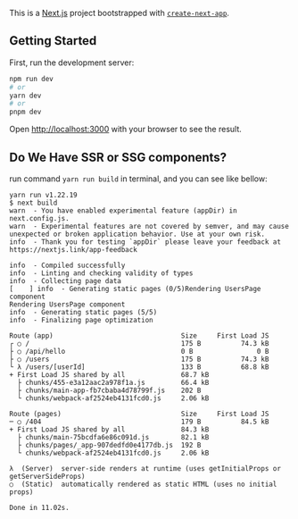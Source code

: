 This is a [Next.js](https://nextjs.org/) project bootstrapped with [`create-next-app`](https://github.com/vercel/next.js/tree/canary/packages/create-next-app).

## Getting Started

First, run the development server:

```bash
npm run dev
# or
yarn dev
# or
pnpm dev
```

Open [http://localhost:3000](http://localhost:3000) with your browser to see the result.

## Do We Have SSR or SSG components?

run command `yarn run build` in terminal, and you can see like bellow:

```shell
yarn run v1.22.19
$ next build
warn  - You have enabled experimental feature (appDir) in next.config.js.
warn  - Experimental features are not covered by semver, and may cause unexpected or broken application behavior. Use at your own risk.
info  - Thank you for testing `appDir` please leave your feedback at https://nextjs.link/app-feedback

info  - Compiled successfully
info  - Linting and checking validity of types
info  - Collecting page data
[    ] info  - Generating static pages (0/5)Rendering UsersPage component
Rendering UsersPage component
info  - Generating static pages (5/5)
info  - Finalizing page optimization

Route (app)                                Size     First Load JS
┌ ○ /                                      175 B          74.3 kB
├ ○ /api/hello                             0 B                0 B
├ ○ /users                                 175 B          74.3 kB
└ λ /users/[userId]                        133 B          68.8 kB
+ First Load JS shared by all              68.7 kB
  ├ chunks/455-e3a12aac2a978f1a.js         66.4 kB
  ├ chunks/main-app-fb7cbaba4d78799f.js    202 B
  └ chunks/webpack-af2524eb4131fcd0.js     2.06 kB

Route (pages)                              Size     First Load JS
─ ○ /404                                   179 B          84.5 kB
+ First Load JS shared by all              84.3 kB
  ├ chunks/main-75bcdfa6e86c091d.js        82.1 kB
  ├ chunks/pages/_app-907dedfd0e4177db.js  192 B
  └ chunks/webpack-af2524eb4131fcd0.js     2.06 kB

λ  (Server)  server-side renders at runtime (uses getInitialProps or getServerSideProps)
○  (Static)  automatically rendered as static HTML (uses no initial props)

Done in 11.02s.
```
